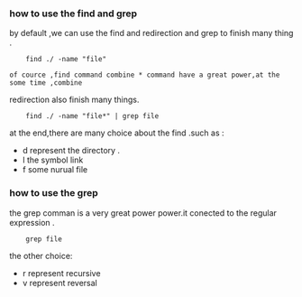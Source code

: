 ### how to use the find and grep 

by default ,we can use the find and redirection and grep to finish many thing .
```shell 
    find ./ -name "file" 
```  
    of cource ,find command combine * command have a great power,at the some time ,combine 
redirection also finish many things. 
```shell 
    find ./ -name "file*" | grep file 
``` 
at the end,there are many choice about the find .such as : 
- d  represent the directory . 
- l  the symbol link  
- f  some nurual file  


### how to use the grep   

the grep comman is a very great power power.it conected to the regular expression . 
```shell 
    grep file 
``` 

the other choice: 
- r represent recursive 
- v represent reversal 
 




